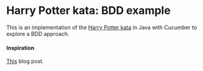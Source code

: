 # Harry Potter kata: BDD example

This is an implementation of the [Harry Potter kata](http://codingdojo.org/kata/Potter/) in Java with Cucumber to explore a BDD approach.

#### Inspiration
[This](http://blog.thesoftwarecraft.com/2014/01/acceptance-test-driven-development.html) blog post.